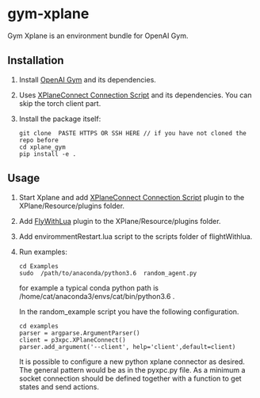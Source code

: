 # gym-xplane
Gym Xplane is an environment bundle for OpenAI Gym. 

## Installation

1. Install [OpenAI Gym](https://github.com/openai/gym) and its dependencies.

2. Uses [XPlaneConnect Connection Script](https://github.com/nasa/XPlaneConnect) and its dependencies. You can skip the torch client part. 

3. Install the package itself:
    ```
    git clone  PASTE HTTPS OR SSH HERE // if you have not cloned the repo before
    cd xplane_gym
    pip install -e .
    ```

## Usage
1. Start Xplane and add [XPlaneConnect Connection Script](https://github.com/nasa/XPlaneConnect) plugin to the XPlane/Resource/plugins folder.
2. Add [FlyWithLua](https://github.com/nasa/XPlaneConnect) plugin to the XPlane/Resource/plugins folder.
3. Add envirommentRestart.lua script to the scripts folder of flightWithlua.



2. Run examples:

    ```
    cd Examples
    sudo  /path/to/anaconda/python3.6  random_agent.py 
    ```
    for example a typical conda python path is /home/cat/anaconda3/envs/cat/bin/python3.6 . 

   In the random_example script you have the following configuration. 
    ```
    cd examples
    parser = argparse.ArgumentParser()
    client = p3xpc.XPlaneConnect()
    parser.add_argument('--client', help='client',default=client)
    ```
    
   It is possible to configure a new python xplane connector as desired. The general pattern would be as in the pyxpc.py file. As a minimum a socket connection should be defined  together with a function to get states and send actions.
    
